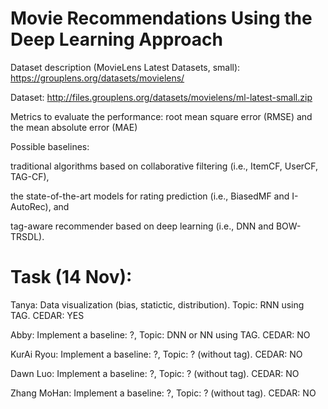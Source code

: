 # Movie Recommendations Using the Deep Learning Approach 

Dataset description (MovieLens Latest Datasets, small): https://grouplens.org/datasets/movielens/

Dataset: http://files.grouplens.org/datasets/movielens/ml-latest-small.zip

Metrics to evaluate the performance: root mean square error (RMSE) and the mean absolute error (MAE)

Possible baselines: 

traditional algorithms based on collaborative filtering (i.e., ItemCF, UserCF, TAG-CF), 

the state-of-the-art models for rating prediction (i.e., BiasedMF and I-AutoRec), and

tag-aware recommender based on deep learning (i.e., DNN and BOW-TRSDL).

# Task (14 Nov):
Tanya: Data visualization (bias, statictic, distribution). Topic: RNN using TAG. CEDAR: YES

Abby: Implement a baseline: ?, Topic: DNN or NN using TAG. CEDAR: NO

KurAi Ryou: Implement a baseline: ?, Topic: ? (without tag). CEDAR: NO

Dawn Luo: Implement a baseline: ?, Topic: ? (without tag). CEDAR: NO

Zhang MoHan: Implement a baseline: ?, Topic: ? (without tag). CEDAR: NO





